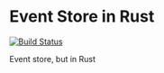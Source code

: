 # Event Store in Rust

[![Build Status](https://travis-ci.org/jamwaffles/event-store-rs.svg?branch=master)](https://travis-ci.org/jamwaffles/event-store-rs)

Event store, but in Rust

